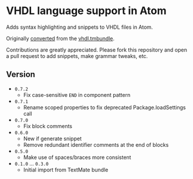 # VHDL language support in Atom

Adds syntax highlighting and snippets to VHDL files in Atom.

Originally [converted](http://atom.io/docs/latest/converting-a-text-mate-bundle)
from the [vhdl.tmbundle](https://github.com/bpadalino/VHDL.tmbundle).

Contributions are greatly appreciated. Please fork this repository and open a
pull request to add snippets, make grammar tweaks, etc.

## Version
* `0.7.2`
  * Fix case-sensitive `END` in component pattern
* `0.7.1`
  * Rename scoped properties to fix deprecated Package.loadSettings call
* `0.7.0`
  * Fix block comments
* `0.6.0`
  * New if generate snippet
  * Remove redundant identifier comments at the end of blocks
* `0.5.0`
  * Make use of spaces/braces more consistent
* `0.1.0` ... `0.3.0`
  * Initial import from TextMate bundle
